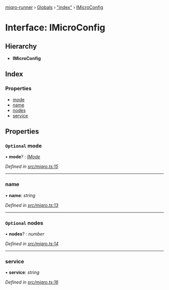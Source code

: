 [miqro-runner](../README.md) › [Globals](../globals.md) › ["index"](../modules/_index_.md) › [IMicroConfig](_index_.imicroconfig.md)

# Interface: IMicroConfig

## Hierarchy

* **IMicroConfig**

## Index

### Properties

* [mode](_index_.imicroconfig.md#optional-mode)
* [name](_index_.imicroconfig.md#name)
* [nodes](_index_.imicroconfig.md#optional-nodes)
* [service](_index_.imicroconfig.md#service)

## Properties

### `Optional` mode

• **mode**? : *[IMode](../modules/_index_.md#imode)*

*Defined in [src/miqro.ts:15](https://github.com/claukers/miqro-runner/blob/0ec0b40/src/miqro.ts#L15)*

___

###  name

• **name**: *string*

*Defined in [src/miqro.ts:13](https://github.com/claukers/miqro-runner/blob/0ec0b40/src/miqro.ts#L13)*

___

### `Optional` nodes

• **nodes**? : *number*

*Defined in [src/miqro.ts:14](https://github.com/claukers/miqro-runner/blob/0ec0b40/src/miqro.ts#L14)*

___

###  service

• **service**: *string*

*Defined in [src/miqro.ts:16](https://github.com/claukers/miqro-runner/blob/0ec0b40/src/miqro.ts#L16)*
